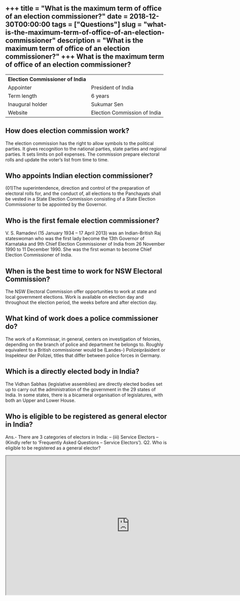 +++
title = "What is the maximum term of office of an election commissioner?"
date = 2018-12-30T00:00:00
tags = ["Questions"]
slug = "what-is-the-maximum-term-of-office-of-an-election-commissioner"
description = "What is the maximum term of office of an election commissioner?"
+++
What is the maximum term of office of an election commissioner?
---------------------------------------------------------------

<table><tr><th>Election Commissioner of India</th></tr><tr><td>Appointer</td><td>President of India</td></tr><tr><td>Term length</td><td>6 years</td></tr><tr><td>Inaugural holder</td><td>Sukumar Sen</td></tr><tr><td>Website</td><td>Election Commission of India</td></tr></table>

How does election commission work?
----------------------------------

The election commission has the right to allow symbols to the political parties. It gives recognition to the national parties, state parties and regional parties. It sets limits on poll expenses. The commission prepare electoral rolls and update the voter’s list from time to time.

Who appoints Indian election commissioner?
------------------------------------------

(01)The superintendence, direction and control of the preparation of electoral rolls for, and the conduct of, all elections to the Panchayats shall be vested in a State Election Commission consisting of a State Election Commissioner to be appointed by the Governor.

Who is the first female election commissioner?
----------------------------------------------

V. S. Ramadevi (15 January 1934 – 17 April 2013) was an Indian-British Raj stateswoman who was the first lady become the 13th Governor of Karnataka and 9th Chief Election Commissioner of India from 26 November 1990 to 11 December 1990. She was the first woman to become Chief Election Commissioner of India.

When is the best time to work for NSW Electoral Commission?
-----------------------------------------------------------

The NSW Electoral Commission offer opportunities to work at state and local government elections. Work is available on election day and throughout the election period, the weeks before and after election day.

What kind of work does a police commissioner do?
------------------------------------------------

The work of a Kommissar, in general, centers on investigation of felonies, depending on the branch of police and department he belongs to. Roughly equivalent to a British commissioner would be (Landes-) Polizeipräsident or Inspekteur der Polizei, titles that differ between police forces in Germany.

Which is a directly elected body in India?
------------------------------------------

The Vidhan Sabhas (legislative assemblies) are directly elected bodies set up to carry out the administration of the government in the 29 states of India. In some states, there is a bicameral organisation of legislatures, with both an Upper and Lower House.

Who is eligible to be registered as general elector in India?
-------------------------------------------------------------

Ans.- There are 3 categories of electors in India: – (iii) Service Electors – (Kindly refer to ‘Frequently Asked Questions – Service Electors’). Q2. Who is eligible to be registered as a general elector?

<iframe allow="accelerometer; autoplay; clipboard-write; encrypted-media; gyroscope; picture-in-picture" allowfullscreen="" class="__youtube_prefs__  epyt-is-override  no-lazyload" data-no-lazy="1" data-origheight="433" data-origwidth="770" data-skipgform_ajax_framebjll="" height="433" id="_ytid_55958" loading="lazy" src="https://www.youtube.com/embed/3MTnKsD7gjg?enablejsapi=1&autoplay=0&cc_load_policy=0&cc_lang_pref=&iv_load_policy=1&loop=0&modestbranding=0&rel=1&fs=1&playsinline=0&autohide=2&theme=dark&color=red&controls=1&" title="YouTube player" width="770"></iframe>